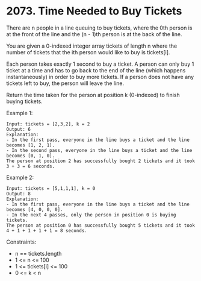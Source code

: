 # 2073. Time Needed to Buy Tickets

There are n people in a line queuing to buy tickets, where the 0th person is at the front of the line and the (n - 1)th person is at the back of the line.

You are given a 0-indexed integer array tickets of length n where the number of tickets that the ith person would like to buy is tickets[i].

Each person takes exactly 1 second to buy a ticket. A person can only buy 1 ticket at a time and has to go back to the end of the line (which happens instantaneously) in order to buy more tickets. If a person does not have any tickets left to buy, the person will leave the line.

Return the time taken for the person at position k (0-indexed) to finish buying tickets.

 

Example 1:

    Input: tickets = [2,3,2], k = 2
    Output: 6
    Explanation: 
    - In the first pass, everyone in the line buys a ticket and the line becomes [1, 2, 1].
    - In the second pass, everyone in the line buys a ticket and the line becomes [0, 1, 0].
    The person at position 2 has successfully bought 2 tickets and it took 3 + 3 = 6 seconds.

Example 2:

    Input: tickets = [5,1,1,1], k = 0
    Output: 8
    Explanation:
    - In the first pass, everyone in the line buys a ticket and the line becomes [4, 0, 0, 0].
    - In the next 4 passes, only the person in position 0 is buying tickets.
    The person at position 0 has successfully bought 5 tickets and it took 4 + 1 + 1 + 1 + 1 = 8 seconds.

 

Constraints:

*    n == tickets.length
*    1 <= n <= 100
*    1 <= tickets[i] <= 100
*    0 <= k < n

